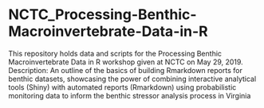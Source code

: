# NCTC_Processing-Benthic-Macroinvertebrate-Data-in-R
This repository holds data and scripts for the Processing Benthic Macroinvertebrate Data in R workshop given at NCTC on May 29, 2019. Description: An outline of the basics of building Rmarkdown reports for benthic datasets, showcasing the power of combining interactive analytical tools (Shiny) with automated reports (Rmarkdown) using probabilistic monitoring data to inform the benthic stressor analysis process in Virginia
